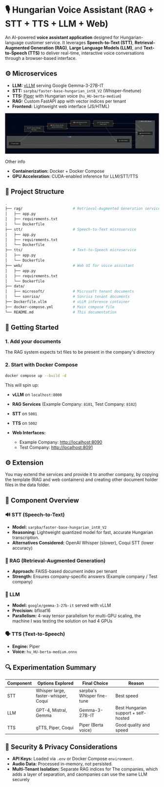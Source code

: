 # 🎙️ Hungarian Voice Assistant (RAG + STT + TTS + LLM + Web)

An AI-powered **voice assistant application** designed for Hungarian-language customer service.
It leverages **Speech-to-Text (STT)**, **Retrieval-Augmented Generation (RAG)**, **Large Language Models (LLM)**, and **Text-to-Speech (TTS)** to deliver real-time, interactive voice conversations through a browser-based interface.


## ⚙️ Microservices

* **LLM:** [vLLM](https://github.com/vllm-project/vllm) serving Google Gemma-3-27B-IT
* **STT:** `sarpba/faster-base-hungarian_int8_V2` (Whisper-finetune)
* **TTS:** [Piper](https://github.com/rhasspy/piper) with Hungarian voice (`hu_HU-berta-medium`)
* **RAG:** Custom FastAPI app with vector indices per tenant
* **Frontend:** Lightweight web interface (JS/HTML)

![Architecture diagram](https://raw.githubusercontent.com/papdawin/customer-service-assistant/refs/heads/master/pictures/diagram.png)

Other info

* **Containerization:** Docker + Docker Compose
* **GPU Acceleration:** CUDA-enabled inference for LLM/STT/TTS



## 📁 Project Structure

```bash
.
├── rag/                       # Retrieval-Augmented Generation service
│   ├── app.py 
│   ├── requirements.txt
│   └── Dockerfile
├── stt/                       # Speech-to-Text microservice
│   ├── app.py 
│   ├── requirements.txt
│   └── Dockerfile
├── tts/                       # Text-to-Speech microservice
│   ├── app.py
│   └── Dockerfile
├── web/                       # Web UI for voice assistant
│   ├── app.py 
│   ├── requirements.txt
│   └── Dockerfile
├── data/
│   ├── microsoft/             # Microsoft tenant documents
│   └── sonrisa/               # Sonrisa tenant documents
├── Dockerfile.vllm            # vLLM inference container
├── docker-compose.yml         # Main compose file
└── README.md                  # This documentation
```

## 🚀 Getting Started

### 1. Add your documents

The RAG system expects txt files to be present in the company's directory

### 2. Start with Docker Compose

```bash
docker compose up --build -d
```

This will spin up:

* **vLLM** on `localhost:8000`
* **RAG Services** (Example Company: `8101`, Test Company: `8102`)
* **STT** on `5001`
* **TTS** on `5002`
* **Web Interfaces:**

  * Example Company: [http://localhost:8090](http://localhost:8090)
  * Test Company: [http://localhost:8091](http://localhost:8091)

## ⚙️ Extension

You may extend the services and provide it to another company, by copying the template (RAG and web containers) and creating other document holder files in the data folder.

## 🧠 Component Overview

### 🔊 STT (Speech-to-Text)

* **Model:** `sarpba/faster-base-hungarian_int8_V2`
* **Reasoning:** Lightweight quantized model for fast, accurate Hungarian transcription.
* **Alternatives Considered:** OpenAI Whisper (slower), Coqui STT (lower accuracy)

### 🧾 RAG (Retrieval-Augmented Generation)

* **Approach:** FAISS-based document index per tenant
* **Strength:** Ensures company-specific answers (Example company / Test company)

### 🧠 LLM

* **Model:** `google/gemma-3-27b-it` served with vLLM
* **Precision:** bfloat16
* **Parallelism:** 4-way tensor parallelism for multi-GPU scaling, the machine I was testing the solution on had 4 GPUs

### 🗣️ TTS (Text-to-Speech)

* **Engine:** Piper
* **Voice:** `hu_HU-berta-medium.onnx`

## 🔍 Experimentation Summary

| Component | Options Explored                     | Final Choice          | Reason                               |
| --------- | ------------------------------------ | --------------------- | ------------------------------------ |
| STT       | Whisper large, faster-whisper, Coqui | sarpba's Whisper fine-tune | Best speed      |
| LLM       | GPT-4, Mistral, Gemma                | Gemma-3-27B-IT        | Best Hungarian support + self-hosted |
| TTS       | gTTS, Piper, Coqui                   | Piper (Berta voice)   | Good quality and speed      |


## 🔐 Security & Privacy Considerations

* **API Keys:** Loaded via `.env` or Docker Compose `environment`.
* **Audio Data:** Processed in-memory, not persisted.
* **Multi-Tenant Isolation:** Separate RAG indices for The companies, which adds a layer of separation, and caompanies can use the same LLM securely